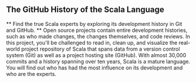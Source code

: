 ## The GitHub History of the Scala Language

** Find the true Scala experts by exploring its development history in Git and GitHub. **
Open source projects contain entire development histories, such as who made changes, the changes themselves, and code reviews. 
In this project, you'll be challenged to read in, clean up, and visualize the real-world project repository of Scala that spans data from a version control system (Git) as well as a project hosting site (GitHub). With almost 30,000 commits and a history spanning over ten years, Scala is a mature language. You will find out who has had the most influence on its development and who are the experts.

